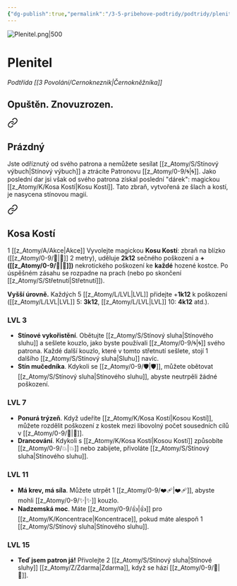 ```yaml
---
{"dg-publish":true,"permalink":"/3-5-pribehove-podtridy/podtridy/plenitel/"}
---
```


![Plenitel.png|500](/img/user/z_img/Plenitel.png)
# Plenitel
*Podtřída [[3 Povolání/Cernokneznik\|Černokněžníka]]*
## **Opuštěn. Znovuzrozen.**

<div class="transclusion internal-embed is-loaded"><a class="markdown-embed-link" href="/z-atomy/p/prazdny/" aria-label="Open link"><svg xmlns="http://www.w3.org/2000/svg" width="24" height="24" viewBox="0 0 24 24" fill="none" stroke="currentColor" stroke-width="2" stroke-linecap="round" stroke-linejoin="round" class="svg-icon lucide-link"><path d="M10 13a5 5 0 0 0 7.54.54l3-3a5 5 0 0 0-7.07-7.07l-1.72 1.71"></path><path d="M14 11a5 5 0 0 0-7.54-.54l-3 3a5 5 0 0 0 7.07 7.07l1.71-1.71"></path></svg></a><div class="markdown-embed">




## Prázdný
Jste odříznutý od svého patrona a nemůžete sesílat [[z_Atomy/S/Stínový výbuch\|Stínový výbuch]] a ztrácíte Patronovu [[z_Atomy/0-9/🌀\|🌀]]. Jako poslední dar jsi však od svého patrona získal poslední "dárek": magickou [[z_Atomy/K/Kosa Kostí\|Kosu Kostí]]. Tato zbraň, vytvořená ze šlach a kostí, je nasycena stínovou magií.

</div></div>


<div class="transclusion internal-embed is-loaded"><a class="markdown-embed-link" href="/z-atomy/k/kosa-kosti/" aria-label="Open link"><svg xmlns="http://www.w3.org/2000/svg" width="24" height="24" viewBox="0 0 24 24" fill="none" stroke="currentColor" stroke-width="2" stroke-linecap="round" stroke-linejoin="round" class="svg-icon lucide-link"><path d="M10 13a5 5 0 0 0 7.54.54l3-3a5 5 0 0 0-7.07-7.07l-1.72 1.71"></path><path d="M14 11a5 5 0 0 0-7.54-.54l-3 3a5 5 0 0 0 7.07 7.07l1.71-1.71"></path></svg></a><div class="markdown-embed">




## Kosa Kostí
1 [[z_Atomy/A/Akce\|Akce]]
Vyvolejte magickou **Kosu Kostí**: zbraň na blízko ([[z_Atomy/0-9/🫱\|🫱]] 2 metry), uděluje **2k12** sečného poškození a **+([[z_Atomy/0-9/🎯\|🎯]])** nekrotického poškození ke **každé** hozené kostce. 
Po úspěšném zásahu se rozpadne na prach (nebo po skončení [[z_Atomy/S/Střetnutí\|Střetnutí]]).  

**Vyšší úrovně.** Každých 5 [[z_Atomy/L/LVL\|LVL]] přidejte +**1k12** k poškození ([[z_Atomy/L/LVL\|LVL]] 5: **3k12**, [[z_Atomy/L/LVL\|LVL]] 10: **4k12** atd.).

</div></div>

### LVL 3
- **Stínové vykořistění**. Obětujte [[z_Atomy/S/Stínový sluha\|Stínového sluhu]] a sešlete kouzlo, jako byste používali [[z_Atomy/0-9/🌀\|🌀]] svého patrona. Každé další kouzlo, které v tomto střetnutí sešlete, stojí 1 dalšího [[z_Atomy/S/Stínový sluha\|Sluhu]] navíc.
- **Stín mučedníka**. Kdykoli se [[z_Atomy/0-9/🛡️\|🛡️]], můžete obětovat [[z_Atomy/S/Stínový sluha\|Stínového sluhu]], abyste neutrpěli žádné poškození.
### LVL 7
- **Ponurá trýzeň**. Když udeříte [[z_Atomy/K/Kosa Kostí\|Kosou Kostí]], můžete rozdělit poškození z kostek mezi libovolný počet sousedních cílů v [[z_Atomy/0-9/🫱\|🫱]].
- **Drancování**. Kdykoli s [[z_Atomy/K/Kosa Kostí\|Kosou Kostí]] způsobíte [[z_Atomy/0-9/💥\|💥]] nebo zabijete, přivoláte [[z_Atomy/S/Stínový sluha\|Stínového sluhu]].
### LVL 11
- **Má krev, má síla**. Můžete utrpět 1 [[z_Atomy/0-9/❤️‍🩹\|❤️‍🩹]], abyste mohli [[z_Atomy/0-9/✨\|✨]] kouzlo.
- **Nadzemská moc**. Máte [[z_Atomy/0-9/👍\|👍]] pro [[z_Atomy/K/Koncentrace\|Koncentrace]], pokud máte alespoň 1 [[z_Atomy/S/Stínový sluha\|Stínového sluhu]].
### LVL 15
- **Teď jsem patron já!** Přivolejte 2 [[z_Atomy/S/Stínový sluha\|Stínové sluhy]] [[z_Atomy/Z/Zdarma\|Zdarma]], když se hází [[z_Atomy/0-9/🏁\|🏁]].